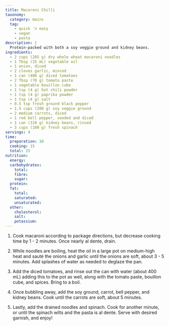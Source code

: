```yaml
---
title: Macaroni Chilli
taxonomy:
  category: mains
  tag:
    - quick 'n easy
    - vegan
    - pasta
description: |
  Protein-packed with both a soy veggie ground and kidney beans.
ingredients:
  - 2 cups (285 g) dry whole wheat macaroni noodles
  - 1 Tbsp (15 mL) vegetable oil
  - 1 onion, diced
  - 2 cloves garlic, minced
  - 1 can (400 g) diced tomatoes
  - 2 Tbsp (70 g) tomato paste
  - 1 vegetable bouillon cube
  - 1 tsp (4 g) hot chili powder
  - 1 tsp (4 g) paprika powder
  - 1 tsp (4 g) salt
  - 0.5 tsp fresh ground black pepper
  - 1.5 cups (200 g) soy veggie ground
  - 2 medium carrots, diced
  - 1 red bell pepper, seeded and diced
  - 1 can (310 g) kidney beans, rinsed
  - 3 cups (100 g) fresh spinach
servings: 4
time:
  preparation: 10
  cooking: 15
  total: 25
nutrition:
  energy:
  carbohydrates:
    total:
    fibre:
    sugar:
  protein:
  fat:
    total:
    saturated:
    unsaturated:
  other:
    cholesterol:
    salt:
    potassium:
---
```


1. Cook macaroni according to package directions, but decrease cooking time by 1 - 2 minutes. Once nearly al dente, drain.

2. While noodles are boiling, heat the oil in a large pot on medium-high heat and sauté the onions and garlic until the onions are soft, about 3 - 5 minutes. Add splashes of water as needed to deglaze the pan.

3. Add the diced tomatoes, and rinse out the can with water (about 400 mL) adding this to the pot as well, along with the tomato paste, bouillon cube, and spices. Bring to a boil.

4. Once bubbling away, add the soy ground, carrot, bell pepper, and kidney beans. Cook until the carrots are soft, about 5 minutes.

5. Lastly, add the drained noodles and spinach. Cook for another minute, or until the spinach wilts and the pasta is al dente. Serve with desired garnish, and enjoy!
